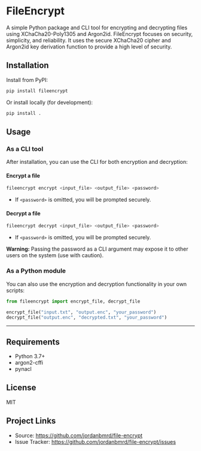 # FileEncrypt

A simple Python package and CLI tool for encrypting and decrypting files using XChaCha20-Poly1305 and Argon2id.
FileEncrypt focuses on security, simplicity, and reliability. It uses the secure XChaCha20 cipher and Argon2id key derivation function to provide a high level of security.

## Installation

Install from PyPI:

```bash
pip install fileencrypt
```

Or install locally (for development):

```bash
pip install .
```

## Usage

### As a CLI tool

After installation, you can use the CLI for both encryption and decryption:

#### Encrypt a file
```bash
fileencrypt encrypt <input_file> <output_file> <password>
```
- If `<password>` is omitted, you will be prompted securely.

#### Decrypt a file
```bash
fileencrypt decrypt <input_file> <output_file> <password>
```
- If `<password>` is omitted, you will be prompted securely.

**Warning:** Passing the password as a CLI argument may expose it to other users on the system (use with caution).

### As a Python module

You can also use the encryption and decryption functionality in your own scripts:

```python
from fileencrypt import encrypt_file, decrypt_file

encrypt_file("input.txt", "output.enc", "your_password")
decrypt_file("output.enc", "decrypted.txt", "your_password")
```

---

## Requirements
- Python 3.7+
- argon2-cffi
- pynacl

## License
MIT

## Project Links
- Source: https://github.com/jordanbmrd/file-encrypt
- Issue Tracker: https://github.com/jordanbmrd/file-encrypt/issues
